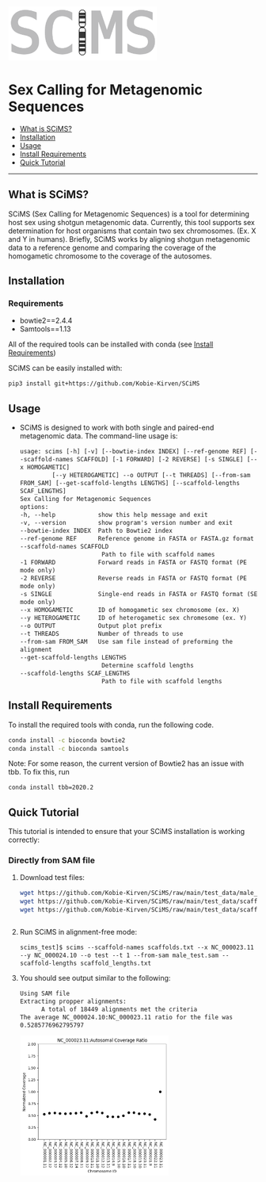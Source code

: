 
<img src="https://github.com/Kobie-Kirven/SCiMS/blob/main/docs/_static/logo.png" width="300">
<h1>Sex Calling for Metagenomic Sequences</h1>

- [What is SCiMS?](#What-is-SCiMS?)
- [Installation](#Installation)
- [Usage](#Usage)
- [Install Requirements](#Install-Requirements)
- [Quick Tutorial](#Quick-Tutorial)
---
## What is SCiMS?
SCiMS (Sex Calling for Metagenomic Sequences) is a tool for determining 
host sex using shotgun metagenomic data. Currently, this tool supports sex
determination for host organisms that contain two sex chromosomes.
(Ex. X and Y in humans). Briefly, SCiMS works by aligning shotgun metagenomic
data to a reference genome and comparing the coverage of the homogametic chromosome
to the coverage of the autosomes. 
## Installation

### Requirements
- bowtie2==2.4.4
- Samtools==1.13

All of the required tools can be installed with conda (see [Install Requirements](#Install-Requirements))

SCiMS can be easily installed with:
```bash
pip3 install git+https://github.com/Kobie-Kirven/SCiMS
```
## Usage

- SCiMS is designed to work with both single and paired-end metagenomic data. The command-line usage is:
    ```
    usage: scims [-h] [-v] [--bowtie-index INDEX] [--ref-genome REF] [--scaffold-names SCAFFOLD] [-1 FORWARD] [-2 REVERSE] [-s SINGLE] [--x HOMOGAMETIC]
             [--y HETEROGAMETIC] --o OUTPUT [--t THREADS] [--from-sam FROM_SAM] [--get-scaffold-lengths LENGTHS] [--scaffold-lengths SCAF_LENGTHS]
   Sex Calling for Metagenomic Sequences
   options:
   -h, --help            show this help message and exit
   -v, --version         show program's version number and exit
   --bowtie-index INDEX  Path to Bowtie2 index
   --ref-genome REF      Reference genome in FASTA or FASTA.gz format
   --scaffold-names SCAFFOLD
                           Path to file with scaffold names
   -1 FORWARD            Forward reads in FASTA or FASTQ format (PE mode only)
   -2 REVERSE            Reverse reads in FASTA or FASTQ format (PE mode only)
   -s SINGLE             Single-end reads in FASTA or FASTQ format (SE mode only)
   --x HOMOGAMETIC       ID of homogametic sex chromosome (ex. X)
   --y HETEROGAMETIC     ID of heterogametic sex chromesome (ex. Y)
   --o OUTPUT            Output plot prefix
   --t THREADS           Number of threads to use
   --from-sam FROM_SAM   Use sam file instead of preforming the alignment
   --get-scaffold-lengths LENGTHS
                           Determine scaffold lengths
   --scaffold-lengths SCAF_LENGTHS
                           Path to file with scaffold lengths
    ```

## Install Requirements
To install the required tools with conda, run the following code. 
```bash
conda install -c bioconda bowtie2
conda install -c bioconda samtools
```
Note: For some reason, the current version of Bowtie2 has an issue with tbb. To fix this, 
run 
```bash
conda install tbb=2020.2
```
## Quick Tutorial
This tutorial is intended to ensure that your SCiMS installation is working correctly:

### Directly from SAM file 
1. Download test files:
   ```bash
   wget https://github.com/Kobie-Kirven/SCiMS/raw/main/test_data/male_test.sam
   wget https://github.com/Kobie-Kirven/SCiMS/raw/main/test_data/scaffold_lengths.txt
   wget https://github.com/Kobie-Kirven/SCiMS/raw/main/test_data/scaffolds.txt
   ```
   ```
5. Run SCiMS in alignment-free mode:
   ```text
   scims_test]$ scims --scaffold-names scaffolds.txt --x NC_000023.11 --y NC_000024.10 --o test --t 1 --from-sam male_test.sam --scaffold-lengths scaffold_lengths.txt
   ```

6. You should see output similar to the following:
   ```text
   Using SAM file
   Extracting propper alignments:
         A total of 18449 alignments met the criteria
   The average NC_000024.10:NC_000023.11 ratio for the file was 0.5285776962795797
   ```
   <img src="https://github.com/Kobie-Kirven/SCiMS/blob/main/docs/_static/test.png" width="300">